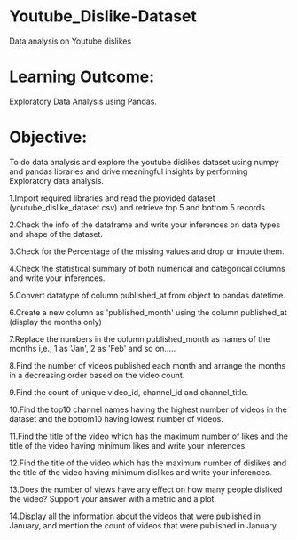 # Youtube_Dislike-Dataset
Data analysis on Youtube dislikes
# Learning Outcome:
 Exploratory Data Analysis using Pandas.

# Objective:
To do data analysis and explore the youtube dislikes dataset using numpy and pandas libraries and drive meaningful insights by performing Exploratory data analysis.

1.Import required libraries and read the provided dataset (youtube_dislike_dataset.csv) and retrieve top 5 and bottom 5 records.

2.Check the info of the dataframe and write your inferences on data types and shape of the dataset.

3.Check for the Percentage of the missing values and drop or impute them.

4.Check the statistical summary of both numerical and categorical columns and write your inferences.

5.Convert datatype of column published_at from object to pandas datetime.

6.Create a new column as 'published_month' using the column published_at (display the months only)

7.Replace the numbers in the column published_month as names of the months i,e., 1 as 'Jan', 2 as 'Feb' and so on.....

8.Find the number of videos published each month and arrange the months in a decreasing order based on the video count.

9.Find the count of unique video_id, channel_id and channel_title.

10.Find the top10 channel names having the highest number of videos in the dataset and the bottom10 having lowest number of videos.

11.Find the title of the video which has the maximum number of likes and the title of the video having minimum likes and write your inferences.

12.Find the title of the video which has the maximum number of dislikes and the title of the video having minimum dislikes and write your inferences.

13.Does the number of views have any effect on how many people disliked the video? Support your answer with a metric and a plot.

14.Display all the information about the videos that were published in January, and mention the count of videos that were published in January.
